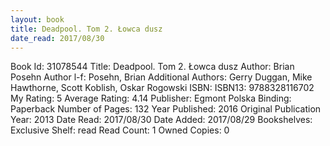 ```yaml
---
layout: book
title: Deadpool. Tom 2. Łowca dusz
date_read: 2017/08/30
---
```


Book Id: 31078544
Title: Deadpool. Tom 2. Łowca dusz
Author: Brian Posehn
Author l-f: Posehn, Brian
Additional Authors: Gerry Duggan, Mike Hawthorne, Scott Koblish, Oskar Rogowski
ISBN: 
ISBN13: 9788328116702
My Rating: 5
Average Rating: 4.14
Publisher: Egmont Polska
Binding: Paperback
Number of Pages: 132
Year Published: 2016
Original Publication Year: 2013
Date Read: 2017/08/30
Date Added: 2017/08/29
Bookshelves: 
Exclusive Shelf: read
Read Count: 1
Owned Copies: 0

